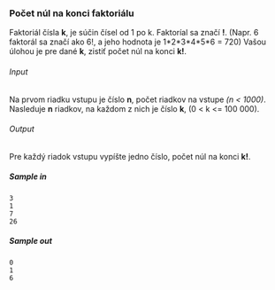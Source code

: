 ### Počet núl na konci faktoriálu
Faktoriál čísla **k**, je súčin čísel od 1 po k. Faktoríal sa značí **!**.
(Napr. 6 faktorál sa značí ako 6!, a jeho hodnota je 1\*2\*3\*4\*5\*6 = 720)
Vašou úlohou je pre dané **k**, zistiť počet núl na konci **k!**.

###### Input
Na prvom riadku vstupu je číslo **n**, počet riadkov na vstupe *(n < 1000)*. Nasleduje **n** riadkov, na každom z nich je číslo **k**, (0 < k <= 100 000).

###### Output
Pre každý riadok vstupu vypíšte jedno číslo, počet núl na konci **k!**.

##### Sample in
```
3
1
7
26
```

##### Sample out
```
0
1
6
```

